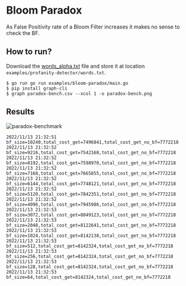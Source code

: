 Bloom Paradox
===

As False Positivity rate of a Bloom Filter increases it makes no sense to check the BF.

## How to run?

Download the [words_alpha.txt](https://github.com/dwyl/english-words) file and store it at location
`examples/profanity-detector/words.txt`.

```
$ go run go run examples/bloom-paradox/main.go
$ pip install graph-cli
$ graph paradox-bench.csv --xcol 1 -o paradox-bench.png
```

## Results

![paradox-benchmark](https://user-images.githubusercontent.com/4745789/201531618-1a736e49-3927-4f86-b60e-4a810fa69d90.png)

```
2022/11/13 21:32:51 bf_size=10240,total_cost_get=7496841,total_cost_get_no_bf=7772218
2022/11/13 21:32:52 bf_size=9216,total_cost_get=7542168,total_cost_get_no_bf=7772218
2022/11/13 21:32:52 bf_size=8192,total_cost_get=7598970,total_cost_get_no_bf=7772218
2022/11/13 21:32:52 bf_size=7168,total_cost_get=7665855,total_cost_get_no_bf=7772218
2022/11/13 21:32:52 bf_size=6144,total_cost_get=7748121,total_cost_get_no_bf=7772218
2022/11/13 21:32:52 bf_size=5120,total_cost_get=7842351,total_cost_get_no_bf=7772218
2022/11/13 21:32:52 bf_size=4096,total_cost_get=7945986,total_cost_get_no_bf=7772218
2022/11/13 21:32:53 bf_size=3072,total_cost_get=8049123,total_cost_get_no_bf=7772218
2022/11/13 21:32:53 bf_size=2048,total_cost_get=8122641,total_cost_get_no_bf=7772218
2022/11/13 21:32:53 bf_size=1024,total_cost_get=8142138,total_cost_get_no_bf=7772218
2022/11/13 21:32:53 bf_size=512,total_cost_get=8142324,total_cost_get_no_bf=7772218
2022/11/13 21:32:53 bf_size=256,total_cost_get=8142324,total_cost_get_no_bf=7772218
2022/11/13 21:32:53 bf_size=128,total_cost_get=8142324,total_cost_get_no_bf=7772218
2022/11/13 21:32:53 bf_size=64,total_cost_get=8142324,total_cost_get_no_bf=7772218
```
